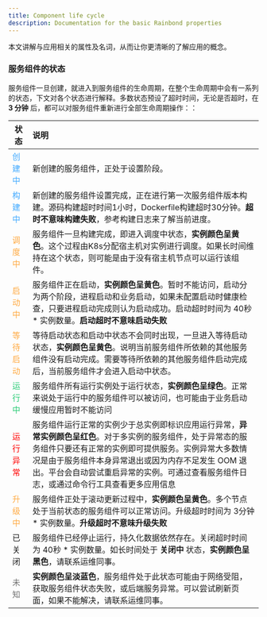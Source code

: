```yaml
---
title: Component life cycle
description: Documentation for the basic Rainbond properties
---
```


本文讲解与应用相关的属性及名词，从而让你更清晰的了解应用的概念。

### 服务组件的状态

服务组件一旦创建，就进入到服务组件的生命周期，在整个生命周期中会有一系列的状态，下文对各个状态进行解释。多数状态预设了超时时间，无论是否超时，在 **3 分钟** 后，都可以对服务组件重新进行全部生命周期操作：：

| 状态                                 | 说明                                                                                                                                                              |
| ---------------------------------- | :-------------------------------------------------------------------------------------------------------------------------------------------------------------- |
| <font color="#40a9ff">创建中  </font> | 新创建的服务组件，正处于设置阶段。                                                                                                                                               |
| <font color="#40a9ff">构建中  </font> | 新创建的服务组件设置完成，正在进行第一次服务组件版本构建。源码构建超时时间1小时，Dockerfile构建超时30分钟。**超时不意味构建失败**，参考构建日志来了解当前进度。                                                                        |
| <font color="#ffa940">调度中  </font> | 服务组件一旦构建完成，即进入调度中状态，**实例颜色呈黄色**。这个过程由K8s分配宿主机对实例进行调度。如果长时间维持在这个状态，则可能是由于没有宿主机节点可以运行该组件。                                                                         |
| <font color="#ffa940">启动中  </font> | 服务组件正在启动，**实例颜色呈黄色**。暂时不能访问，启动分为两个阶段，进程启动和业务启动，如果未配置启动时健康检查，只要进程启动完成则认为启动成功。启动超时时间为 40秒 \* 实例数量。**启动超时不意味启动失败**                                                 |
| <font color="#ffa940">等待启动</font>  | 等待启动状态和启动中状态不会同时出现，一旦进入等待启动状态，**实例颜色呈黄色**。说明当前服务组件所依赖的其他服务组件没有启动完成。需要等待所依赖的其他服务组件启动完成后，当前服务组件才会进入启动中状态。                                                         |
| <font color="#28cb75">运行中  </font> | 服务组件所有运行实例处于运行状态，**实例颜色呈绿色**。正常来说处于运行中的服务组件可以被访问，也可能由于业务启动缓慢应用暂时不能访问                                                                                            |
| <font color="red">运行异常  </font>    | 服务组件运行正常的实例少于总实例即标识应用运行异常，**异常实例颜色呈红色**。对于多实例的服务组件，处于异常态的服务组件只要还有正常的实例即可提供服务。实例异常大多数情况是由于服务组件本身异常退出或因为内存不足发生 OOM 退出。平台会自动尝试重启异常的实例。可通过查看服务组件日志，或通过命令行工具查看更多应用信息 |
| <font color="#ffa940">升级中</font>   | 服务组件正处于滚动更新过程中，**实例颜色呈黄色**。多个节点处于当前状态的服务组件可以正常访问。升级超时时间为 3分钟 \* 实例数量。**升级超时不意味升级失败**                                                                            |
| 已关闭                                | 服务组件已经停止运行，持久化数据依然存在。关闭超时时间为 40秒 \* 实例数量。如长时间处于 **关闭中** 状态，**实例颜色呈黑色**，请联系运维同事。                                                                                 |
| <font color="#717171">未知</font>    | **实例颜色呈淡蓝色**，服务组件处于此状态可能由于网络受阻，获取服务组件状态失败，或后端服务异常。可以尝试刷新页面，如果不能解决，请联系运维同事。                                                                                      |
